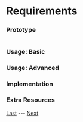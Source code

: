 # Requirements
### Prototype  
>```c++
>
>```
### Usage: Basic  


### Usage: Advanced  


### Implementation  


### Extra Resources  

[Last](https://www.github.com/Zomon333/SadBoat-Engine/tree/Linux-Refactor/docs/1-introduction/table-of-contents.md) --- [Next](https://www.github.com/Zomon333/SadBoat-Engine/tree/Linux-Refactor/docs/1-introduction/building.md)